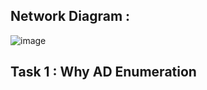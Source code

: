 ## Network Diagram :

![image](https://github.com/user-attachments/assets/86f254e7-09c3-4249-9dec-d36fdef2261f)

## Task 1 : Why AD Enumeration 

